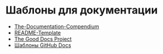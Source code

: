 # Шаблоны для документации

- [The-Documentation-Compendium](https://github.com/race2infinity/The-Documentation-Compendium)
- [README-Template]([README-Template](https://github.com/madhur-taneja/README-Template/blob/master/README.md))
- [The Good Docs Project](https://gitlab.com/tgdp/templates)
- [Шаблоны GitHub Docs](https://docs.github.com/en/contributing/writing-for-github-docs/templates)
